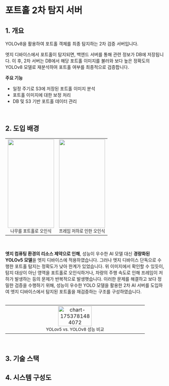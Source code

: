 # 포트홀 2차 탐지 서버

## 1. 개요
YOLOv8을 활용하여 포트홀 객체를 최종 탐지하는 2차 검증 서버입니다.

엣지 디바이스에서 포트홀이 탐지되면, 백엔드 서버를 통해 관련 정보가 DB에 저장됩니다. 이 후, 2차 서버는 DB에서 해당 포트홀 이미지를 불러와 보다 높은 정확도의 YOLOv8 모델로 재분석하여 포트홀 여부를 최종적으로 검증합니다.

**주요 기능**
- 일정 주기로 S3에 저장된 포트홀 이미지 분석
- 포트홀 이미지에 대한 보정 처리
- DB 및 S3 기반 포트홀 데이터 관리
<br/>

## 2. 도입 배경
<table>
  <tr>
    <td align="center" width="50%">
      <img src="https://github.com/user-attachments/assets/04d0162b-e65b-4f7d-ac27-0a848f8d09b7" width="100%" height="280px"/><br/>
      <sub>나무를 포트홀로 오인식</sub>
    </td>
    <td align="center" width="50%">
      <img src="https://github.com/user-attachments/assets/ceab962e-9359-4327-832a-dcb7b2386e1f" width="100%" height="280px"/><br/>
      <sub>프레임 저하로 인한 오인식</sub>
    </td>
  </tr>
</table>
<br/>

**엣지 컴퓨팅 환경의 리소스 제약으로 인해**, 성능이 우수한 AI 모델 대신 **경량화된 YOLOv5 모델**을 엣지 디바이스에 적용하였습니다. 그러나 엣지 디바이스 단독으로 수행한 포트홀 탐지는 정확도가 낮아 한계가 있었습니다. 위 이미지에서 확인할 수 있듯이, 탐지 대상이 아닌 영역을 포트홀로 오인식하거나, 차량의 주행 속도로 인해 프레임이 저하가 발생하는 등의 문제가 반복적으로 발생햇습니다. 이러한 문제를 해결하고 보다 정밀한 검증을 수행하기 위해, 성능이 우수한 YOLO 모델을 활용한 2차 AI 서버를 도입하여 엣지 디바이스에서 탐지된 포트홀을 재검증하는 구조를 구성하였습니다.
<br/><br/>

<table>
  <tr>
    <td align="center" width="50%">
      <img width="50%" alt="chart-1753781484072" src="https://github.com/user-attachments/assets/b22348c9-24b7-4d89-a9f5-2cfc4ba85e19" /> <br/>
      <sub>YOLov5 vs. YOLOv8 성능 비교</sub>
    </td>
  </tr>
</table><br/>

## 3. 기술 스택

## 4. 시스템 구성도
